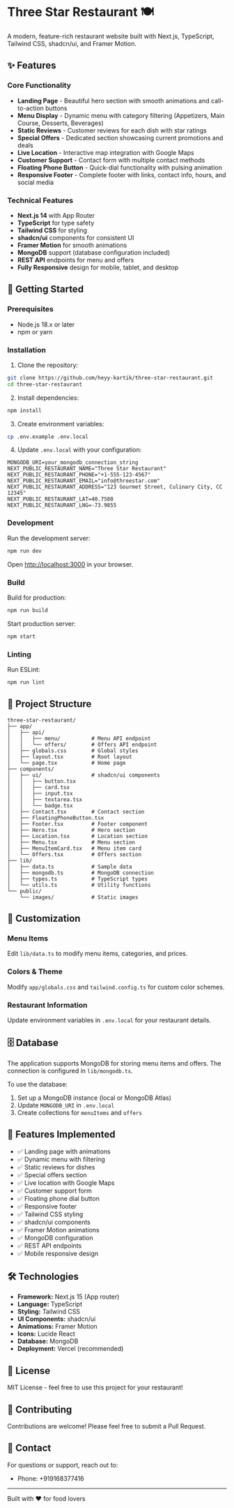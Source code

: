 # Three Star Restaurant 🍽️

A modern, feature-rich restaurant website built with Next.js, TypeScript, Tailwind CSS, shadcn/ui, and Framer Motion.

## ✨ Features

### Core Functionality
- **Landing Page** - Beautiful hero section with smooth animations and call-to-action buttons
- **Menu Display** - Dynamic menu with category filtering (Appetizers, Main Course, Desserts, Beverages)
- **Static Reviews** - Customer reviews for each dish with star ratings
- **Special Offers** - Dedicated section showcasing current promotions and deals
- **Live Location** - Interactive map integration with Google Maps
- **Customer Support** - Contact form with multiple contact methods
- **Floating Phone Button** - Quick-dial functionality with pulsing animation
- **Responsive Footer** - Complete footer with links, contact info, hours, and social media

### Technical Features
- **Next.js 14** with App Router
- **TypeScript** for type safety
- **Tailwind CSS** for styling
- **shadcn/ui** components for consistent UI
- **Framer Motion** for smooth animations
- **MongoDB** support (database configuration included)
- **REST API** endpoints for menu and offers
- **Fully Responsive** design for mobile, tablet, and desktop

## 🚀 Getting Started

### Prerequisites
- Node.js 18.x or later
- npm or yarn

### Installation

1. Clone the repository:
```bash
git clone https://github.com/heyy-kartik/three-star-restaurant.git
cd three-star-restaurant
```

2. Install dependencies:
```bash
npm install
```

3. Create environment variables:
```bash
cp .env.example .env.local
```

4. Update `.env.local` with your configuration:
```env
MONGODB_URI=your_mongodb_connection_string
NEXT_PUBLIC_RESTAURANT_NAME="Three Star Restaurant"
NEXT_PUBLIC_RESTAURANT_PHONE="+1-555-123-4567"
NEXT_PUBLIC_RESTAURANT_EMAIL="info@threestar.com"
NEXT_PUBLIC_RESTAURANT_ADDRESS="123 Gourmet Street, Culinary City, CC 12345"
NEXT_PUBLIC_RESTAURANT_LAT=40.7580
NEXT_PUBLIC_RESTAURANT_LNG=-73.9855
```

### Development

Run the development server:
```bash
npm run dev
```

Open [http://localhost:3000](http://localhost:3000) in your browser.

### Build

Build for production:
```bash
npm run build
```

Start production server:
```bash
npm start
```

### Linting

Run ESLint:
```bash
npm run lint
```

## 📁 Project Structure

```
three-star-restaurant/
├── app/
│   ├── api/
│   │   ├── menu/          # Menu API endpoint
│   │   └── offers/        # Offers API endpoint
│   ├── globals.css        # Global styles
│   ├── layout.tsx         # Root layout
│   └── page.tsx           # Home page
├── components/
│   ├── ui/                # shadcn/ui components
│   │   ├── button.tsx
│   │   ├── card.tsx
│   │   ├── input.tsx
│   │   ├── textarea.tsx
│   │   └── badge.tsx
│   ├── Contact.tsx        # Contact section
│   ├── FloatingPhoneButton.tsx
│   ├── Footer.tsx         # Footer component
│   ├── Hero.tsx           # Hero section
│   ├── Location.tsx       # Location section
│   ├── Menu.tsx           # Menu section
│   ├── MenuItemCard.tsx   # Menu item card
│   └── Offers.tsx         # Offers section
├── lib/
│   ├── data.ts            # Sample data
│   ├── mongodb.ts         # MongoDB connection
│   ├── types.ts           # TypeScript types
│   └── utils.ts           # Utility functions
└── public/
    └── images/            # Static images
```

## 🎨 Customization

### Menu Items
Edit `lib/data.ts` to modify menu items, categories, and prices.

### Colors & Theme
Modify `app/globals.css` and `tailwind.config.ts` for custom color schemes.

### Restaurant Information
Update environment variables in `.env.local` for your restaurant details.

## 🗄️ Database

The application supports MongoDB for storing menu items and offers. The connection is configured in `lib/mongodb.ts`.

To use the database:
1. Set up a MongoDB instance (local or MongoDB Atlas)
2. Update `MONGODB_URI` in `.env.local`
3. Create collections for `menuItems` and `offers`

## 📱 Features Implemented

- ✅ Landing page with animations
- ✅ Dynamic menu with filtering
- ✅ Static reviews for dishes
- ✅ Special offers section
- ✅ Live location with Google Maps
- ✅ Customer support form
- ✅ Floating phone dial button
- ✅ Responsive footer
- ✅ Tailwind CSS styling
- ✅ shadcn/ui components
- ✅ Framer Motion animations
- ✅ MongoDB configuration
- ✅ REST API endpoints
- ✅ Mobile responsive design

## 🛠️ Technologies

- **Framework:** Next.js 15 (App router)
- **Language:** TypeScript
- **Styling:** Tailwind CSS
- **UI Components:** shadcn/ui
- **Animations:** Framer Motion
- **Icons:** Lucide React
- **Database:** MongoDB
- **Deployment:** Vercel (recommended)

## 📄 License

MIT License - feel free to use this project for your restaurant!

## 🤝 Contributing

Contributions are welcome! Please feel free to submit a Pull Request.

## 📧 Contact

For questions or support, reach out to:

- Phone: +919168377416

---

Built with ❤️ for food lovers
